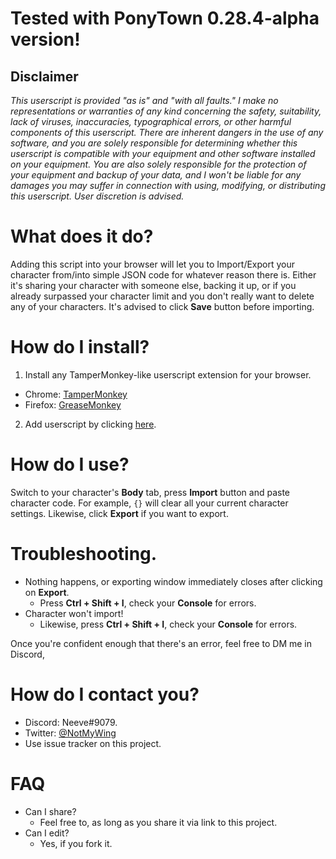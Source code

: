 # Tested with PonyTown 0.28.4-alpha version!
## Disclaimer
*This userscript is provided "as is" and "with all faults." I make no representations or warranties of any kind concerning the safety, suitability, lack of viruses, inaccuracies, typographical errors, or other harmful components of this userscript. There are inherent dangers in the use of any software, and you are solely responsible for determining whether this userscript is compatible with your equipment and other software installed on your equipment. You are also solely responsible for the protection of your equipment and backup of your data, and I won't be liable for any damages you may suffer in connection with using, modifying, or distributing this userscript. User discretion is advised.*

# What does it do?
Adding this script into your browser will let you to Import/Export your character from/into simple JSON code for whatever reason there is. Either it's sharing your character with someone else, backing it up, or if you already surpassed your character limit and you don't really want to delete any of your characters.
It's advised to click **Save** button before importing.

# How do I install?
1. Install any TamperMonkey-like userscript extension for your browser.
* Chrome: [TamperMonkey](https://chrome.google.com/webstore/detail/tampermonkey/dhdgffkkebhmkfjojejmpbldmpobfkfo?hl=ru)
* Firefox: [GreaseMonkey](https://addons.mozilla.org/ru/firefox/addon/greasemonkey/)
2. Add userscript by clicking [here](https://github.com/Neeve01/PonyTown-Import-Export/raw/master/PonyTown_IE.user.js).

# How do I use?
Switch to your character's **Body** tab, press **Import** button and paste character code. For example, `{}` will clear all your current character settings.
Likewise, click **Export** if you want to export.

# Troubleshooting.
* Nothing happens, or exporting window immediately closes after clicking on **Export**.
  * Press **Ctrl + Shift + I**, check your **Console** for errors.
* Character won't import!
  * Likewise, press **Ctrl + Shift + I**, check your **Console** for errors.
  
Once you're confident enough that there's an error, feel free to DM me in Discord, 

# How do I contact you?
* Discord: Neeve#9079.
* Twitter: [@NotMyWing](https://twitter.com/NotMyWing)
* Use issue tracker on this project.

# FAQ
* Can I share?
  * Feel free to, as long as you share it via link to this project.
* Can I edit?
  * Yes, if you fork it.

